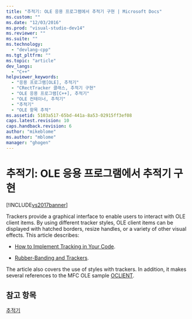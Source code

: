 ```yaml
---
title: "추적기: OLE 응용 프로그램에서 추적기 구현 | Microsoft Docs"
ms.custom: ""
ms.date: "12/03/2016"
ms.prod: "visual-studio-dev14"
ms.reviewer: ""
ms.suite: ""
ms.technology: 
  - "devlang-cpp"
ms.tgt_pltfrm: ""
ms.topic: "article"
dev_langs: 
  - "C++"
helpviewer_keywords: 
  - "응용 프로그램[OLE], 추적기"
  - "CRectTracker 클래스, 추적기 구현"
  - "OLE 응용 프로그램[C++], 추적기"
  - "OLE 컨테이너, 추적기"
  - "추적기"
  - "OLE 항목 추적"
ms.assetid: 5103a517-65bd-441a-8a53-02915ff3ef08
caps.latest.revision: 10
caps.handback.revision: 6
author: "mikeblome"
ms.author: "mblome"
manager: "ghogen"
---
```

# 추적기: OLE 응용 프로그램에서 추적기 구현
[!INCLUDE[vs2017banner](../assembler/inline/includes/vs2017banner.md)]

Trackers provide a graphical interface to enable users to interact with OLE client items.  By using different tracker styles, OLE client items can be displayed with hatched borders, resize handles, or a variety of other visual effects.  This article describes:  
  
-   [How to Implement Tracking in Your Code](../mfc/how-to-implement-tracking-in-your-code.md).  
  
-   [Rubber\-Banding and Trackers](../mfc/rubber-banding-and-trackers.md).  
  
 The article also covers the use of styles with trackers.  In addition, it makes several references to the MFC OLE sample [OCLIENT](../top/visual-cpp-samples.md).  
  
## 참고 항목  
 [추적기](../mfc/trackers.md)